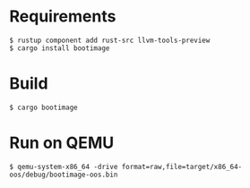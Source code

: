 # Requirements
```
$ rustup component add rust-src llvm-tools-preview
$ cargo install bootimage
```

# Build
```
$ cargo bootimage
```

# Run on QEMU
```
$ qemu-system-x86_64 -drive format=raw,file=target/x86_64-oos/debug/bootimage-oos.bin
```
